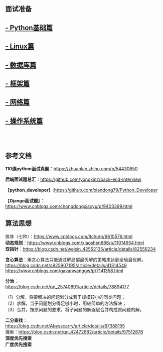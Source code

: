 ## 面试准备





## [- Python基础篇](https://github.com/Alacazar99/Python-/blob/master/Python%E5%9F%BA%E7%A1%80%E7%AF%87/REMADE.md)
## [- Linux篇](https://github.com/Alacazar99/Python-/blob/master/Linux%E7%AF%87/REMADE.md)
## [- 数据库篇](https://github.com/Alacazar99/Python-/blob/master/%E6%95%B0%E6%8D%AE%E5%BA%93%E7%AF%87/REMADE.md)
##  [- 框架篇](https://github.com/Alacazar99/Python-/blob/master/%E6%A1%86%E6%9E%B6%E7%AF%87/REMADE.md)
## [- 网络篇](https://github.com/Alacazar99/Python-/blob/master/%E7%BD%91%E7%BB%9C%E7%AF%87/REMADE.md)
##  [- 操作系统篇](https://github.com/Alacazar99/Python-/blob/master/%E6%93%8D%E4%BD%9C%E7%B3%BB%E7%BB%9F%E7%AF%87/REMADE.md)
<br>
<br>

##  参考文档

**110道python面试真题**：https://zhuanlan.zhihu.com/p/54430650 <br>

**后端面试题总汇**：https://github.com/yongxinz/back-end-interview <br>

【**python_developer**】:https://github.com/xiandong79/Python_Developer <br>

【**Django面试题**】：https://www.cnblogs.com/chongdongxiaoyu/p/9403399.html <br>

## 算法思想
排序（七种）：https://www.cnblogs.com/ltchu/p/6610576.html<br>
**动态规划**：https://www.cnblogs.com/xiaoshen666/p/11014954.html<br>
**双指针**：https://blog.csdn.net/weixin_42552135/article/details/82556234<br>

**贪心算法**：用贪心算法只能通过解局部最优解的策略来达到全局最优解。<br>
https://blog.csdn.net/a925907195/article/details/41314549
https://www.cnblogs.com/gavanwanggw/p/7141358.html

**分治**：<br>https://blog.csdn.net/qq_25740691/article/details/78894177

（1）分解，将要解决的问题划分成若干规模较小的同类问题；<br>
（2）求解，当子问题划分得足够小时，用较简单的方法解决；<br>
（3）合并，按原问题的要求，将子问题的解逐层合并构成原问题的解。<br>

**二分查找**：<br>https://blog.csdn.net/Abysscarry/article/details/87388195<br>
搜索：https://blog.csdn.net/qq_42472682/article/details/97512878<br>
**深度优先搜索<br>
广度优先搜索**


